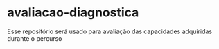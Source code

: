 # avaliacao-diagnostica
Esse repositório será usado para avaliação das capacidades adquiridas durante o percurso

